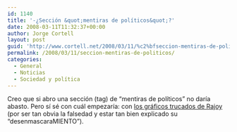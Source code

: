```yaml
---
id: 1140
title: '-¿Sección &quot;mentiras de polí­ticos&quot;?'
date: 2008-03-11T11:32:37+00:00
author: Jorge Cortell
layout: post
guid: 'http://www.cortell.net/2008/03/11/%c2%bfseccion-mentiras-de-politicos/'
permalink: /2008/03/11/seccion-mentiras-de-politicos/
categories:
  - General
  - Noticias
  - Sociedad y polí­tica
---
```

Creo que si abro una sección (tag) de &#8220;mentiras de polí­ticos&#8221; no darí­a abasto. Pero sí­ sé con cuál empezarí­a: con <a target="_blank" title="post" href="http://www.ateneupopular.com/2008/03/06/vamos-a-contar-mentiras-tralara/">los gráficos trucados de Rajoy</a> (por ser tan obvia la falsedad y estar tan bien explicado su &#8220;desenmascaraMIENTO&#8221;).